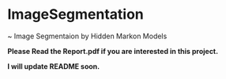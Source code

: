 # ImageSegmentation
~ Image Segmentaion by Hidden Markon Models

**Please Read the Report.pdf if you are interested in this project.**

**I will update README soon.**
